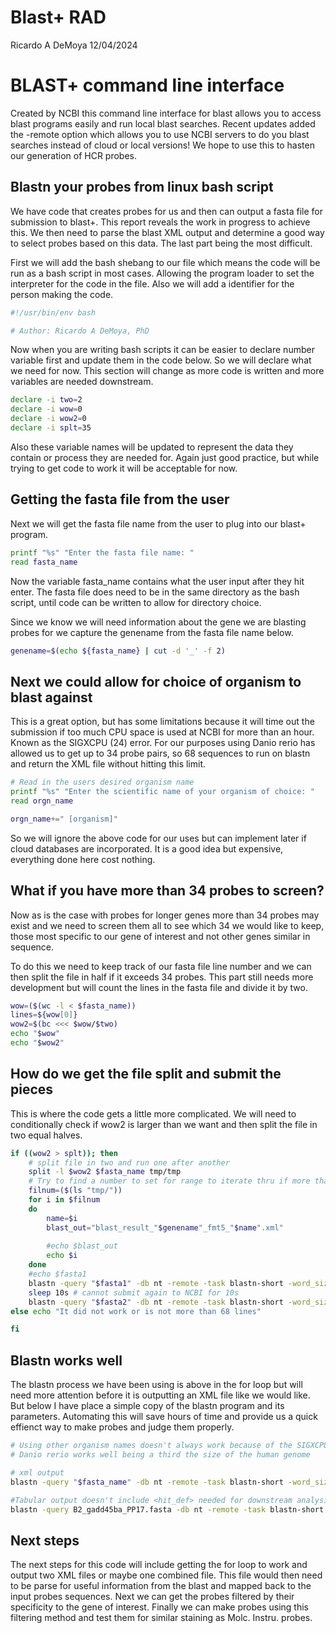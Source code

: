 Blast+ RAD
================
Ricardo A DeMoya
12/04/2024

# BLAST+ command line interface

Created by NCBI this command line interface for blast allows you to
access blast programs easily and run local blast searches. Recent
updates added the -remote option which allows you to use NCBI servers to
do you blast searches instead of cloud or local versions! We hope to use
this to hasten our generation of HCR probes.

## Blastn your probes from linux bash script

We have code that creates probes for us and then can output a fasta file
for submission to blast+. This report reveals the work in progress to
achieve this. We then need to parse the blast XML output and determine a
good way to select probes based on this data. The last part being the
most difficult.

First we will add the bash shebang to our file which means the code will
be run as a bash script in most cases. Allowing the program loader to
set the interpreter for the code in the file. Also we will add a
identifier for the person making the code.

``` bash
#!/usr/bin/env bash

# Author: Ricardo A DeMoya, PhD
```

Now when you are writing bash scripts it can be easier to declare number
variable first and update them in the code below. So we will declare
what we need for now. This section will change as more code is written
and more variables are needed downstream.

``` bash
declare -i two=2
declare -i wow=0
declare -i wow2=0
declare -i splt=35
```

Also these variable names will be updated to represent the data they
contain or process they are needed for. Again just good practice, but
while trying to get code to work it will be acceptable for now.

## Getting the fasta file from the user

Next we will get the fasta file name from the user to plug into our
blast+ program.

``` bash
printf "%s" "Enter the fasta file name: "
read fasta_name
```

Now the variable fasta_name contains what the user input after they hit
enter. The fasta file does need to be in the same directory as the bash
script, until code can be written to allow for directory choice.

Since we know we will need information about the gene we are blasting
probes for we capture the genename from the fasta file name below.

``` bash
genename=$(echo ${fasta_name} | cut -d '_' -f 2)
```

## Next we could allow for choice of organism to blast against

This is a great option, but has some limitations because it will time
out the submission if too much CPU space is used at NCBI for more than
an hour. Known as the SIGXCPU (24) error. For our purposes using Danio
rerio has allowed us to get up to 34 probe pairs, so 68 sequences to run
on blastn and return the XML file without hitting this limit.

``` bash
# Read in the users desired organism name
printf "%s" "Enter the scientific name of your organism of choice: "
read orgn_name

orgn_name+=" [organism]"
```

So we will ignore the above code for our uses but can implement later if
cloud databases are incorporated. It is a good idea but expensive,
everything done here cost nothing.

## What if you have more than 34 probes to screen?

Now as is the case with probes for longer genes more than 34 probes may
exist and we need to screen them all to see which 34 we would like to
keep, those most specific to our gene of interest and not other genes
similar in sequence.

To do this we need to keep track of our fasta file line number and we
can then split the file in half if it exceeds 34 probes. This part still
needs more development but will count the lines in the fasta file and
divide it by two.

``` bash
wow=($(wc -l < $fasta_name))
lines=${wow[0]}
wow2=$(bc <<< $wow/$two)
echo "$wow"
echo "$wow2"
```

## How do we get the file split and submit the pieces

This is where the code gets a little more complicated. We will need to
conditionally check if wow2 is larger than we want and then split the
file in two equal halves.

``` bash
if ((wow2 > splt)); then
    # split file in two and run one after another
    split -l $wow2 $fasta_name tmp/tmp
    # Try to find a number to set for range to iterate thru if more than files
    filnum=($(ls "tmp/"))
    for i in $filnum
    do
        name=$i
        blast_out="blast_result_"$genename"_fmt5_"$name".xml"
    
        #echo $blast_out
        echo $i
    done
    #echo $fasta1
    blastn -query "$fasta1" -db nt -remote -task blastn-short -word_size 7 -evalue 10 -perc_identity 95 -entrez_query "Danio rerio [organism]" -outfmt 5 -out "$blast_out" -max_target_seqs 10 -max_hsps 5
    sleep 10s # cannot submit again to NCBI for 10s
    blastn -query "$fasta2" -db nt -remote -task blastn-short -word_size 7 -evalue 10 -perc_identity 95 -entrez_query "${orgn_name}" -outfmt 5 -out blast_result_gadd45ba_fmt5_35.xml -max_target_seqs 10 -max_hsps 5
else echo "It did not work or is not more than 68 lines"

fi
```

## Blastn works well

The blastn process we have been using is above in the for loop but will
need more attention before it is outputting an XML file like we would
like. But below I have place a simple copy of the blastn program and its
parameters. Automating this will save hours of time and provide us a
quick effienct way to make probes and judge them properly.

``` bash
# Using other organism names doesn't always work because of the SIGXCPU memory error
# Danio rerio works well being a third the size of the human genome

# xml output
blastn -query "$fasta_name" -db nt -remote -task blastn-short -word_size 7 -evalue 10 -perc_identity 95 -entrez_query "${orgn_name}" -outfmt 5 -out blast_result_gadd45ba_fmt5_35.xml -max_target_seqs 10 -max_hsps 5

#Tabular output doesn't include <hit_def> needed for downstream analysis
blastn -query B2_gadd45ba_PP17.fasta -db nt -remote -task blastn-short -word_size 7 -evalue 10 -perc_identity 95 -entrez_query "Danio rerio [organism]" -outfmt 5 -out blast_result_gadd45ba_testoutfmt7_eval10.xml -max_target_seqs 10 -max_hsps 5
```

## Next steps

The next steps for this code will include getting the for loop to work
and output two XML files or maybe one combined file. This file would
then need to be parse for useful information from the blast and mapped
back to the input probes sequences. Next we can get the probes filtered
by their specificity to the gene of interest. Finally we can make probes
using this filtering method and test them for similar staining as Molc.
Instru. probes.
